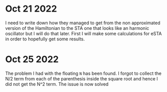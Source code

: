 # Oct 21 2022
I need to write down how they managed to get from the non approximated version of the Hamiltonian to the STA one  that looks like an harmonic oscillator but I will do that later.
First I will make some calculations for eSTA in order to hopefully get some results.

# Oct 25 2022
The problem I had with the floating `N` has been found. I forgot to collect the N/2 term from each of the parenthesis inside the square root and hence I did not get the N^2 term.
The issue is now solved 
